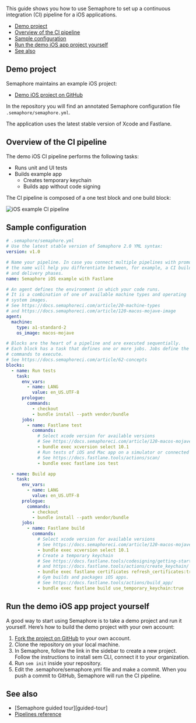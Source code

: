 This guide shows you how to use Semaphore to set up a continuous integration
(CI) pipeline for a iOS applications.

* [Demo project](#demo-project)
* [Overview of the CI pipeline](#overview-of-the-ci-pipeline)
* [Sample configuration](#sample-configuration)
* [Run the demo iOS app project yourself](#run-the-demo-laravel-project-yourself)
* [See also](#see-also)

## Demo project

Semaphore maintains an example iOS project:

- [Demo iOS project on GitHub][demo-project]

In the repository you will find an annotated Semaphore configuration file
`.semaphore/semaphore.yml`.

The application uses the latest stable version of Xcode and Fastlane.

## Overview of the CI pipeline

The demo iOS CI pipeline performs the following tasks:

- Runs unit and UI tests
- Builds example app
  - Creates temporary keychain
  - Builds app without code signing

The CI pipeline is composed of a one test block and one build block:

![iOS example CI pipeline](https://github.com/semaphoreci-demos/semaphore-demo-ios-example/raw/master/public/ci-pipeline.png)

## Sample configuration

```yml
# .semaphore/semaphore.yml
# Use the latest stable version of Semaphore 2.0 YML syntax:
version: v1.0

# Name your pipeline. In case you connect multiple pipelines with promotions,
# the name will help you differentiate between, for example, a CI build phase
# and delivery phases.
name: Semaphore iOS example with Fastlane

# An agent defines the environment in which your code runs.
# It is a combination of one of available machine types and operating
# system images.
# See https://docs.semaphoreci.com/article/20-machine-types
# and https://docs.semaphoreci.com/article/120-macos-mojave-image
agent:
  machine:
    type: a1-standard-2
    os_image: macos-mojave

# Blocks are the heart of a pipeline and are executed sequentially.
# Each block has a task that defines one or more jobs. Jobs define the
# commands to execute.
# See https://docs.semaphoreci.com/article/62-concepts
blocks:
  - name: Run tests
    task:
      env_vars:
        - name: LANG
          value: en_US.UTF-8
      prologue:
        commands:
          - checkout
          - bundle install --path vendor/bundle
      jobs:
        - name: Fastlane test
          commands:
            # Select xcode version for available versions
            # See https://docs.semaphoreci.com/article/120-macos-mojave-image
            - bundle exec xcversion select 10.1
            # Run tests of iOS and Mac app on a simulator or connected device
            # See https://docs.fastlane.tools/actions/scan/
            - bundle exec fastlane ios test

  - name: Build app
    task:
      env_vars:
        - name: LANG
          value: en_US.UTF-8
      prologue:
        commands:
          - checkout
          - bundle install --path vendor/bundle
      jobs:
        - name: Fastlane build
          commands:
            # Select xcode version for available versions
            # See https://docs.semaphoreci.com/article/120-macos-mojave-image
            - bundle exec xcversion select 10.1
            # Create a temporary keychain
            # See https://docs.fastlane.tools/codesigning/getting-started/
            # and https://docs.fastlane.tools/actions/create_keychain/
            - bundle exec fastlane certificates refresh_certificates:true
            # Gym builds and packages iOS apps.
            # See https://docs.fastlane.tools/actions/build_app/
            - bundle exec fastlane build use_temporary_keychain:true
```

## Run the demo iOS app project yourself

A good way to start using Semaphore is to take a demo project and run it
yourself. Here’s how to build the demo project with your own account:

1. [Fork the project on GitHub][demo-project] to your own account.
2. Clone the repository on your local machine.
3. In Semaphore, follow the link in the sidebar to create a new project.
   Follow the instructions to install sem CLI, connect it to your
   organization.
4. Run `sem init` inside your repository.
5. Edit the .semaphore/semaphore.yml file and make a commit. When you push a
   commit to GitHub, Semaphore will run the CI pipeline.

## See also

- [Semaphore guided tour][guided-tour]
- [Pipelines reference][pipelines-ref]

[demo-project]: https://github.com/semaphoreci-demos/semaphore-demo-ios-example
[pipelines-ref]: https://docs.semaphoreci.com/article/50-pipeline-yaml
